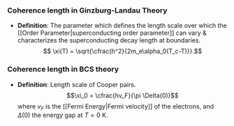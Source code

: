 ### Coherence length in Ginzburg-Landau Theory
- **Definition**: The parameter which defines the length scale over which the [[Order Parameter|superconducting order parameter]] can vary & characterizes the superconducting decay length at boundaries. $$ \xi(T) = \sqrt{\cfrac{h^2}{2m_e\alpha_0(T_c-T)}}.$$
### Coherence length in BCS theory
- **Definition**: Length scale of Cooper pairs. $$\xi_0 = \cfrac{hv_F}{\pi \Delta(0)}$$ where $v_F$ is the [[Fermi Energy|Fermi velocity]] of the electrons, and $\Delta(0)$ the energy gap at $T = 0\ \text{K}$. 